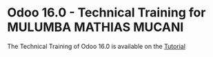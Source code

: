 # Odoo 16.0 - Technical Training for MULUMBA MATHIAS MUCANI

The Technical Training of Odoo 16.0 is available on the
[Tutorial](https://www.odoo.com/documentation/master/developer/howtos/rdtraining.html)

